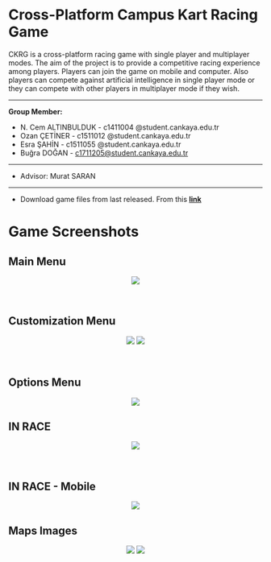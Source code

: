 <p align="center">
  <h1> Cross-Platform Campus Kart Racing Game </h1> 
</p>


CKRG is a cross-platform racing game with single player and multiplayer modes. The aim of the project is to provide a competitive racing experience among players. Players can join the game on mobile and computer. Also players can compete against artificial intelligence in single player mode or they can compete with other players in multiplayer mode if they wish.
***
**Group Member:**
* N. Cem ALTINBULDUK - c1411004 @student.cankaya.edu.tr
* Ozan ÇETİNER       - c1511012 @student.cankaya.edu.tr
* Esra ŞAHİN         - c1511055 @student.cankaya.edu.tr
* Buğra DOĞAN        - c1711205@student.cankaya.edu.tr
* ***
* Advisor: Murat SARAN


***

* Download game files from last released. From this [**link**](https://github.com/CankayaUniversity/ceng-407-408-2020-2021-Cross-Platform-Campus-Kart-Racing-Game/releases)

<h1> Game Screenshots </h1>

<h2> Main Menu </h2>
<p align="center">
  <img  src="https://user-images.githubusercontent.com/72505613/119825172-59f37f00-beff-11eb-934e-0e4d76f6f963.jpg">
</p>

<br>
<h2> Customization Menu </h2>
<p align="center">
  <img  src="https://user-images.githubusercontent.com/72505613/119834780-ef474100-bf08-11eb-862b-3b416eede01f.jpg">
  <img  src="https://user-images.githubusercontent.com/72505613/119834785-f0786e00-bf08-11eb-8e05-f2ddd2441318.jpg">
</p>
<br>
<h2> Options Menu </h2>
<p align="center">
  <img  src="https://user-images.githubusercontent.com/72505613/119835286-62e94e00-bf09-11eb-8066-97f0837a4683.jpg">
</p>

<h2> IN RACE </h2>
<p align="center">
  <img  src="https://user-images.githubusercontent.com/72505613/119836914-caec6400-bf0a-11eb-9f3f-a8f3e412f4c8.jpg">
</p>
<br>
<h2> IN RACE - Mobile </h2>
<p align="center">
  <img  src="https://user-images.githubusercontent.com/72505613/119838660-439ff000-bf0c-11eb-92b0-5ca976bf2b8d.jpg">
</p>

<h2> Maps Images </h2>
<p align="center">
  <img  src="https://user-images.githubusercontent.com/72505613/120042887-9d3f1200-c013-11eb-8417-4f8c8896bf92.jpg">
  <img  src="https://user-images.githubusercontent.com/72505613/120042890-9f08d580-c013-11eb-9fca-fff36fe89346.jpg">
</p>
